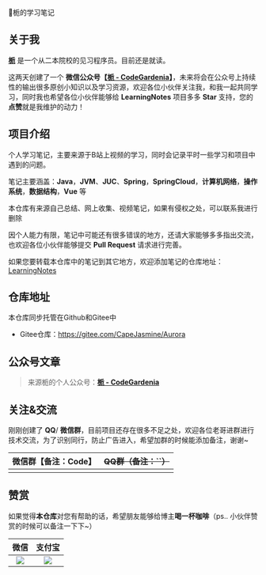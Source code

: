 📙栀的学习笔记

## 关于我

[**栀**](https://gitee.com/moxi159753/LearningNotes/raw/master/doc/images/qq/添加栀.png) 是一个从二本院校的见习程序员。目前还是就读。

这两天创建了一个 **微信公众号【[栀 - CodeGardenia](https://cdn.jsdelivr.net/gh/Rainbow503/PicGo/img/qrcode_for_gh_a26309d973dd_860.jpg)】**，未来将会在公众号上持续性的输出很多原创小知识以及学习资源，欢迎各位小伙伴关注我，和我一起共同学习，同时我也希望各位小伙伴能够给 **LearningNotes** 项目多多 **Star** 支持，您的**点赞**就是我维护的动力！

## 项目介绍

个人学习笔记，主要来源于B站上视频的学习，同时会记录平时一些学习和项目中遇到的问题。



笔记主要涵盖：**Java**，**JVM**、**JUC**、**Spring**，**SpringCloud**，**计算机网络**，**操作系统**，**数据结构**，**Vue** 等

本仓库有来源自己总结、网上收集、视频笔记，如果有侵权之处，可以联系我进行删除

因个人能力有限，笔记中可能还有很多错误的地方，还请大家能够多多指出交流，也欢迎各位小伙伴能够提交 **Pull Request** 请求进行完善。

如果您要转载本仓库中的笔记到其它地方，欢迎添加笔记的仓库地址：[LearningNotes](https://gitee.com/CapeJasmine/Aurora)



## 仓库地址

本仓库同步托管在Github和Gitee中

- Gitee仓库：https://gitee.com/CapeJasmine/Aurora


## 公众号文章

> 来源栀的个人公众号：**[栀 - CodeGardenia](https://gitee.com/moxi159753/wx_picture/raw/master/picture/%E5%85%AC%E4%BC%97%E5%8F%B7.jpg)**


## 关注&交流

刚刚创建了 **QQ**/ **微信群**，目前项目还存在很多不足之处，欢迎各位老哥进群进行技术交流，为了识别同行，防止广告进入，希望加群的时候能添加备注，谢谢~

| 微信群【备注：Code】 | ~~QQ群（备注：``）~~ |
| :------------------: | :------------------: |
|                      |                      |

## 赞赏

如果觉得**本仓库**对您有帮助的话，希望朋友能够给博主**喝一杯咖啡**（ps.. 小伙伴赞赏的时候可以备注一下下~）

|                             微信                             |                            支付宝                            |
| :----------------------------------------------------------: | :----------------------------------------------------------: |
| <img src="https://cdn.jsdelivr.net/gh/Rainbow503/PicGo/img/微信支付.png"> | <img src="https://cdn.jsdelivr.net/gh/Rainbow503/PicGo/img/支付宝.png"> |


